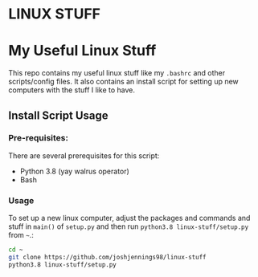 # LINUX STUFF

# My Useful Linux Stuff

This repo contains my useful linux stuff like my `.bashrc` and other scripts/config files. It also contains an install script for setting up new computers with the stuff I like to have.

## Install Script Usage

### Pre-requisites:

There are several prerequisites for this script:
* Python 3.8 (yay walrus operator)
* Bash

### Usage

To set up a new linux computer, adjust the packages and commands and stuff in `main()` of `setup.py` and then run `python3.8 linux-stuff/setup.py` from `~`.:

```bash
cd ~
git clone https://github.com/joshjennings98/linux-stuff
python3.8 linux-stuff/setup.py
```

